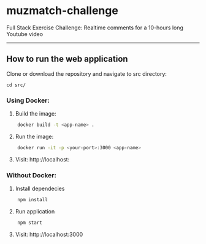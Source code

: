 # muzmatch-challenge
Full Stack Exercise Challenge: Realtime comments for a 10-hours long Youtube video

---
## How to run the web application

Clone or download the repository and navigate to src directory:

    cd src/

### Using Docker:
1. Build the image:
```bash
    docker build -t <app-name> .
```
2. Run the image:
```bash
    docker run -it -p <your-port>:3000 <app-name>
```
3. Visit: http://localhost: <your-port>

### Without Docker:
1. Install dependecies
```bash
    npm install
```
2. Run application
```bash
    npm start
```
3. Visit: http://localhost:3000
